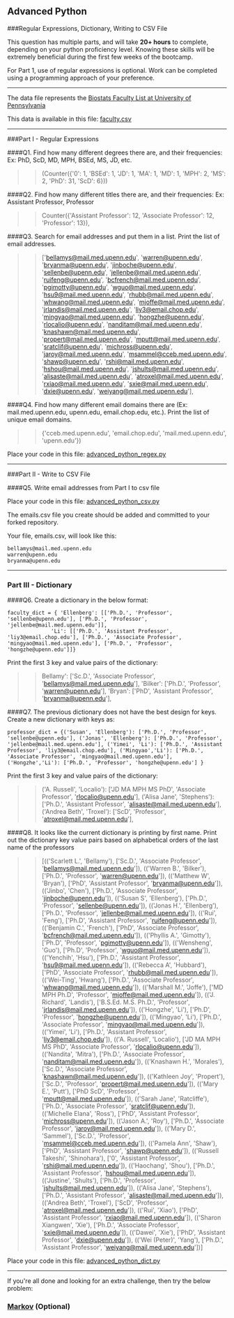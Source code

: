 ## Advanced Python    

###Regular Expressions, Dictionary, Writing to CSV File  

This question has multiple parts, and will take **20+ hours** to complete, depending on your python proficiency level.  Knowing these skills will be extremely beneficial during the first few weeks of the bootcamp.

For Part 1, use of regular expressions is optional.  Work can be completed using a programming approach of your preference. 

---

The data file represents the [Biostats Faculty List at University of Pennsylvania](http://www.med.upenn.edu/cceb/biostat/faculty.shtml)

This data is available in this file:  [faculty.csv](python/faculty.csv)

--- 

###Part I - Regular Expressions  


####Q1. Find how many different degrees there are, and their frequencies: Ex:  PhD, ScD, MD, MPH, BSEd, MS, JD, etc.

>> (Counter({'0': 1,
          'BSEd': 1,
          'JD': 1,
          'MA': 1,
          'MD': 1,
          'MPH': 2,
          'MS': 2,
          'PhD': 31,
          'ScD': 6}))


####Q2. Find how many different titles there are, and their frequencies:  Ex:  Assistant Professor, Professor

>> Counter({'Assistant Professor': 12,
          'Associate Professor': 12,
          'Professor': 13}),


####Q3. Search for email addresses and put them in a list.  Print the list of email addresses.

>> ['bellamys@mail.med.upenn.edu',
  'warren@upenn.edu',
  'bryanma@upenn.edu',
  'jinboche@upenn.edu',
  'sellenbe@upenn.edu',
  'jellenbe@mail.med.upenn.edu',
  'ruifeng@upenn.edu',
  'bcfrench@mail.med.upenn.edu',
  'pgimotty@upenn.edu',
  'wguo@mail.med.upenn.edu',
  'hsu9@mail.med.upenn.edu',
  'rhubb@mail.med.upenn.edu',
  'whwang@mail.med.upenn.edu',
  'mjoffe@mail.med.upenn.edu',
  'jrlandis@mail.med.upenn.edu',
  'liy3@email.chop.edu',
  'mingyao@mail.med.upenn.edu',
  'hongzhe@upenn.edu',
  'rlocalio@upenn.edu',
  'nanditam@mail.med.upenn.edu',
  'knashawn@mail.med.upenn.edu',
  'propert@mail.med.upenn.edu',
  'mputt@mail.med.upenn.edu',
  'sratclif@upenn.edu',
  'michross@upenn.edu',
  'jaroy@mail.med.upenn.edu',
  'msammel@cceb.med.upenn.edu',
  'shawp@upenn.edu',
  'rshi@mail.med.upenn.edu',
  'hshou@mail.med.upenn.edu',
  'jshults@mail.med.upenn.edu',
  'alisaste@mail.med.upenn.edu',
  'atroxel@mail.med.upenn.edu',
  'rxiao@mail.med.upenn.edu',
  'sxie@mail.med.upenn.edu',
  'dxie@upenn.edu',
  'weiyang@mail.med.upenn.edu'],


####Q4. Find how many different email domains there are (Ex:  mail.med.upenn.edu, upenn.edu, email.chop.edu, etc.).  Print the list of unique email domains.

>> {'cceb.med.upenn.edu', 'email.chop.edu', 'mail.med.upenn.edu', 'upenn.edu'})

Place your code in this file: [advanced_python_regex.py](python/advanced_python_regex.py)

---

###Part II - Write to CSV File

####Q5.  Write email addresses from Part I to csv file

Place your code in this file: [advanced_python_csv.py](python/advanced_python_csv.py)

The emails.csv file you create should be added and committed to your forked repository.

Your file, emails.csv, will look like this:
```
bellamys@mail.med.upenn.edu
warren@upenn.edu
bryanma@upenn.edu
```

---

### Part III - Dictionary

####Q6.  Create a dictionary in the below format:
```
faculty_dict = { 'Ellenberg': [['Ph.D.', 'Professor', 'sellenbe@upenn.edu'], ['Ph.D.', 'Professor', 'jellenbe@mail.med.upenn.edu']],
              'Li': [['Ph.D.', 'Assistant Professor', 'liy3@email.chop.edu'], ['Ph.D.', 'Associate Professor', 'mingyao@mail.med.upenn.edu'], ['Ph.D.', 'Professor', 'hongzhe@upenn.edu']]}
```
Print the first 3 key and value pairs of the dictionary:

>> Bellamy': ['Sc.D.', 'Associate Professor', 'bellamys@mail.med.upenn.edu'],
 'Bilker': ['Ph.D.', 'Professor', 'warren@upenn.edu'],
 'Bryan': ['PhD', 'Assistant Professor', 'bryanma@upenn.edu'],

####Q7.  The previous dictionary does not have the best design for keys.  Create a new dictionary with keys as:

```
professor_dict = {('Susan', 'Ellenberg'): ['Ph.D.', 'Professor', 'sellenbe@upenn.edu'], ('Jonas', 'Ellenberg'): ['Ph.D.', 'Professor', 'jellenbe@mail.med.upenn.edu'], ('Yimei', 'Li'): ['Ph.D.', 'Assistant Professor', 'liy3@email.chop.edu'], ('Mingyao','Li'): ['Ph.D.', 'Associate Professor', 'mingyao@mail.med.upenn.edu'], ('Hongzhe','Li'): ['Ph.D.', 'Professor', 'hongzhe@upenn.edu'] }
```

Print the first 3 key and value pairs of the dictionary:

>> ('A. Russell', 'Localio'): ['JD MA MPH MS PhD',
  'Associate Professor',
  'rlocalio@upenn.edu'],
 ('Alisa Jane', 'Stephens'): ['Ph.D.',
  'Assistant Professor',
  'alisaste@mail.med.upenn.edu'],
 ('Andrea Beth', 'Troxel'): ['ScD', 'Professor', 'atroxel@mail.med.upenn.edu'],

####Q8.  It looks like the current dictionary is printing by first name.  Print out the dictionary key value pairs based on alphabetical orders of the last name of the professors

>> [(('Scarlett L.', 'Bellamy'),
              ['Sc.D.', 'Associate Professor', 'bellamys@mail.med.upenn.edu']),
             (('Warren B.', 'Bilker'),
              ['Ph.D.', 'Professor', 'warren@upenn.edu']),
             (('Matthew W', 'Bryan'),
              ['PhD', 'Assistant Professor', 'bryanma@upenn.edu']),
             (('Jinbo', 'Chen'),
              ['Ph.D.', 'Associate Professor', 'jinboche@upenn.edu']),
             (('Susan S', 'Ellenberg'),
              ['Ph.D.', 'Professor', 'sellenbe@upenn.edu']),
             (('Jonas H.', 'Ellenberg'),
              ['Ph.D.', 'Professor', 'jellenbe@mail.med.upenn.edu']),
             (('Rui', 'Feng'),
              ['Ph.D', 'Assistant Professor', 'ruifeng@upenn.edu']),
             (('Benjamin C.', 'French'),
              ['PhD', 'Associate Professor', 'bcfrench@mail.med.upenn.edu']),
             (('Phyllis A.', 'Gimotty'),
              ['Ph.D', 'Professor', 'pgimotty@upenn.edu']),
             (('Wensheng', 'Guo'),
              ['Ph.D', 'Professor', 'wguo@mail.med.upenn.edu']),
             (('Yenchih', 'Hsu'),
              ['Ph.D.', 'Assistant Professor', 'hsu9@mail.med.upenn.edu']),
             (('Rebecca A', 'Hubbard'),
              ['PhD', 'Associate Professor', 'rhubb@mail.med.upenn.edu']),
             (('Wei-Ting', 'Hwang'),
              ['Ph.D.', 'Associate Professor', 'whwang@mail.med.upenn.edu']),
             (('Marshall M.', 'Joffe'),
              ['MD MPH Ph.D', 'Professor', 'mjoffe@mail.med.upenn.edu']),
             (('J. Richard', 'Landis'),
              ['B.S.Ed. M.S. Ph.D.',
               'Professor',
               'jrlandis@mail.med.upenn.edu']),
             (('Hongzhe', 'Li'), ['Ph.D', 'Professor', 'hongzhe@upenn.edu']),
             (('Mingyao', 'Li'),
              ['Ph.D.', 'Associate Professor', 'mingyao@mail.med.upenn.edu']),
             (('Yimei', 'Li'),
              ['Ph.D.', 'Assistant Professor', 'liy3@email.chop.edu']),
             (('A. Russell', 'Localio'),
              ['JD MA MPH MS PhD',
               'Associate Professor',
               'rlocalio@upenn.edu']),
             (('Nandita', 'Mitra'),
              ['Ph.D.', 'Associate Professor', 'nanditam@mail.med.upenn.edu']),
             (('Knashawn H.', 'Morales'),
              ['Sc.D.', 'Associate Professor', 'knashawn@mail.med.upenn.edu']),
             (('Kathleen Joy', 'Propert'),
              ['Sc.D.', 'Professor', 'propert@mail.med.upenn.edu']),
             (('Mary E.', 'Putt'),
              ['PhD ScD', 'Professor', 'mputt@mail.med.upenn.edu']),
             (('Sarah Jane', 'Ratcliffe'),
              ['Ph.D.', 'Associate Professor', 'sratclif@upenn.edu']),
             (('Michelle Elana', 'Ross'),
              ['PhD', 'Assistant Professor', 'michross@upenn.edu']),
             (('Jason A.', 'Roy'),
              ['Ph.D.', 'Associate Professor', 'jaroy@mail.med.upenn.edu']),
             (('Mary D.', 'Sammel'),
              ['Sc.D.', 'Professor', 'msammel@cceb.med.upenn.edu']),
             (('Pamela Ann', 'Shaw'),
              ['PhD', 'Assistant Professor', 'shawp@upenn.edu']),
             (('Russell Takeshi', 'Shinohara'),
              ['0', 'Assistant Professor', 'rshi@mail.med.upenn.edu']),
             (('Haochang', 'Shou'),
              ['Ph.D.', 'Assistant Professor', 'hshou@mail.med.upenn.edu']),
             (('Justine', 'Shults'),
              ['Ph.D.', 'Professor', 'jshults@mail.med.upenn.edu']),
             (('Alisa Jane', 'Stephens'),
              ['Ph.D.', 'Assistant Professor', 'alisaste@mail.med.upenn.edu']),
             (('Andrea Beth', 'Troxel'),
              ['ScD', 'Professor', 'atroxel@mail.med.upenn.edu']),
             (('Rui', 'Xiao'),
              ['PhD', 'Assistant Professor', 'rxiao@mail.med.upenn.edu']),
             (('Sharon Xiangwen', 'Xie'),
              ['Ph.D.', 'Associate Professor', 'sxie@mail.med.upenn.edu']),
             (('Dawei', 'Xie'),
              ['PhD', 'Assistant Professor', 'dxie@upenn.edu']),
             (('Wei (Peter)', 'Yang'),
              ['Ph.D.', 'Assistant Professor', 'weiyang@mail.med.upenn.edu'])]

Place your code in this file: [advanced_python_dict.py](python/advanced_python_dict.py)

--- 

If you're all done and looking for an extra challenge, then try the below problem:  

### [Markov](python/markov.py) (Optional)

